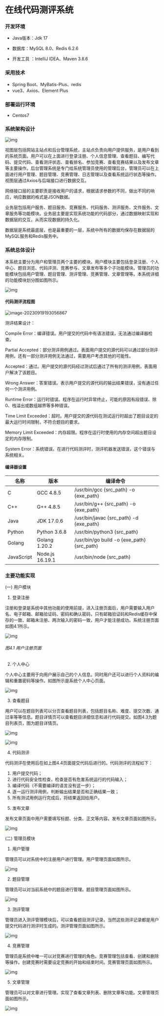# 在线代码测评系统

### 开发环境

- Java版本：Jdk 17

- 数据库：MySQL 8.0、Redis 6.2.6

- 开发工具 ：IntelliJ IDEA、Maven 3.8.6

### 采用技术
- Spring Boot、MyBatis-Plus、redis
- vue3、Axios、Element Plus

### 部署运行环境

- Centos7



### 系统架构设计

![img](./images/clip_image002.gif)

​		视图层包括网站主站点和后台管理系统，主站点负责向用户提供服务，是用户看到的系统页面。用户可以在上面进行登录注册、个人信息管理、查看题目、编写代码、提交代码、查看测评状态、查看排名、参加竞赛、查看竞赛结果以及发布文章等主要操作。后台管理系统是专门给系统管理员使用的管理后台，管理员可以在上面进行用户管理、题目管理、竞赛管理、日志管理以及查看系统运行状态等操作。视图层通过Axios与后端接口进行数据交互。

​		网络接口层的主要职责是接收用户的请求，根据请求参数的不同，做出不同的响应，响应数据的格式是JSON数据。

​		业务层包括用户服务、题目服务、竞赛服务、代码服务、测评服务、文件服务、文章服务等功能模块。业务层主要是实现系统功能的代码部分，通过数据映射实现和数据层的交互，从而实现数据的持久化。

​		数据层是系统最底层，也是最重要的一层，系统中所有的数据均保存在数据层的MySQL服务和Redis服务中。

### 系统总体设计

​		本系统主要分为用户和管理员两个主要的模块。用户模块主要包括登录注册、个人中心、题目浏览、代码评测、竞赛参与、文章发布等多个子功能模块。管理员的功能模块包括用户管理、题目管理、测评管理、竞赛管理、文章管理等。本系统详细的功能模块划分图如图所示。

![img](./images/clip_image002-1695122986088-2.gif)

#### 代码测评流程图

![image-20230919193056867](./images/image-20230919193056867.png)

测评结果设计：

Compile Error：编译错误。用户提交的代码中有语法错误，无法通过编译器检查。

Partial Accepted：部分测评用例通过。表面用户提交的源代码可以通过部分测评用例，还有一部分测评用例无法通过，需要用户考虑其他的可能性。

Accepted：通过。用户提交的源代码经过测试后通过了所有的测评用例，表面用户解决了该题目。

Wrong Answer：答案错误。表示用户提交的源代码的输出结果错误，没有通过任何一个测评用例。

Runtime Error：运行时错误。程序在运行时异常终止，可能的原因有段错误、除0、栈溢出或数组越界等多种错误。

Time Limit Exceeded：超时。用户提交的源代码在测试运行时超出了题目设定的最大运行时间限制，不符合题目的要求。

Memory Limit Exceeded：内存超限。程序在运行时使用的内存空间超出题目设定的内存限制。

System Error：系统错误。在进行代码测评时，测评机器发送错误，这个错误与系统相关。

#### 编译器设置

| 名称       | 版本             | 编译命令                                    |
| ---------- | ---------------- | ------------------------------------------- |
| C          | GCC  4.8.5       | /usr/bin/gcc  {src_path} -o {exe_path}      |
| C++        | G++  4.8.5       | /usr/bin/g++  {src_path} -o {exe_path}      |
| Java       | JDK  17.0.6      | /usr/bin/javac  {src_path} -d {exe_path}    |
| Python     | Python  3.6.8    | /usr/bin/python3  {src_path}                |
| Golang     | Golang  1.20.2   | /usr/bin/go  build -o {exe_path} {src_path} |
| JavaScript | Node.js  16.19.1 | /usr/bin/node  {src_path}                   |

### 主要功能实现

(一) 用户模块

1) 登录注册

注册和登录是系统中其他功能的使用前提，进入注册页面后，用户需要输入用户名、电子邮箱、邮箱验证码、密码和确认密码，只有邮箱验证码和Redis缓存中保存的一致、邮箱未注册、两次输入的密码一致，用户才能注册成功。系统注册页面如图4.1所示。

![img](./images/clip_image002.jpg)

###### 图4.1 用户注册页面

2) 个人中心

个人中心主要用于向用户展示自己的个人信息。同时用户还可以进行个人资料的编辑和重置密码等操作。如图所示是系统个人中心页面。

![img](./images/clip_image004.jpg)

3) 查看题目

用户可以在题目列表可以分页查看题目列表，包括题目名称、难度、提交次数、通过率等等信息。题目详情页可以查看题目详细信息和进行代码提交。如图4.3为题目列表页，图为题目详情页。

![img](./images/clip_image006.jpg)

![img](./images/clip_image008.jpg)

4) 代码测评

代码测评在使用后在如上图4.4页面提交代码后进行的。代码测评的流程如下：

1. 用户提交代码；
2. 进行代码安全性检查，检查是否有危害系统运行的代码输入；
3. 编译代码（不需要编译的语言没有这一步）；
4. 逐一运行测评用例，判断输出结果是否和正确结果一致；
5. 所有测试用例运行完成后，将结果返回给用户。



5) 发布文章

发布文章页面中用户需要填写标题、分类、正文等内容。发布文章页面如图所示。

![img](./images/clip_image010.jpg)

(二) 管理员模块

1) 用户管理

管理员可以对系统中的注册用户进行管理。用户管理页面如图所示。

![img](./images/clip_image012.jpg)

2) 题目管理

管理员可以对当前系统中的题目进行管理。题目管理页面如图所示。

![img](./images/clip_image014.jpg)

3) 测评管理

管理员进入测评管理模块后，可以查看题目测评记录。当然这些测评记录都是用户提交代码进行测评时生成的。测评管理页面如图所示。

![img](./images/clip_image016.jpg)

4) 竞赛管理

管理员是系统中唯一可以对竞赛进行管理的角色。竞赛管理包括查看、创建和删除等操作。创建竞赛时需要设定竞赛的开始和结束时间。竞赛管理页面如图所示。

![img](./images/clip_image018.jpg)

5) 文章管理

管理员可以对文章进行管理。实现了查看文章列表、删除文章等功能。文章管理页面如图所示。

![img](./images/clip_image020.jpg)


